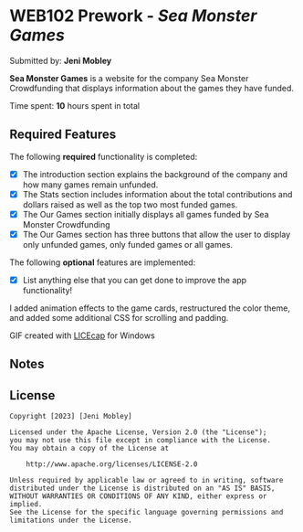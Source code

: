 # WEB102 Prework - *Sea Monster Games*

Submitted by: **Jeni Mobley**

**Sea Monster Games** is a website for the company Sea Monster Crowdfunding that displays information about the games they have funded.

Time spent: **10** hours spent in total

## Required Features

The following **required** functionality is completed:

* [x] The introduction section explains the background of the company and how many games remain unfunded.
* [x] The Stats section includes information about the total contributions and dollars raised as well as the top two most funded games.
* [x] The Our Games section initially displays all games funded by Sea Monster Crowdfunding
* [x] The Our Games section has three buttons that allow the user to display only unfunded games, only funded games or all games.

The following **optional** features are implemented:

* [x] List anything else that you can get done to improve the app functionality!

I added animation effects to the game cards, restructured the color theme, and added some additional CSS for scrolling and padding.

<!--## Video Walkthrough

Here's a walkthrough of implemented features:

<img src='assets/SeaMonster-Website-Walkthrough.gif' title='Video Walkthrough' width='100' alt='Video Walkthrough' /> -->

<!-- Replace this with whatever GIF tool you used! -->
GIF created with [LICEcap](https://www.cockos.com/licecap/) for Windows

<!-- Recommended tools:
[Kap](https://getkap.co/) for macOS
[ScreenToGif](https://www.screentogif.com/) for Windows
[peek](https://github.com/phw/peek) for Linux. -->

## Notes



## License

    Copyright [2023] [Jeni Mobley]

    Licensed under the Apache License, Version 2.0 (the "License");
    you may not use this file except in compliance with the License.
    You may obtain a copy of the License at

        http://www.apache.org/licenses/LICENSE-2.0

    Unless required by applicable law or agreed to in writing, software
    distributed under the License is distributed on an "AS IS" BASIS,
    WITHOUT WARRANTIES OR CONDITIONS OF ANY KIND, either express or implied.
    See the License for the specific language governing permissions and
    limitations under the License.
